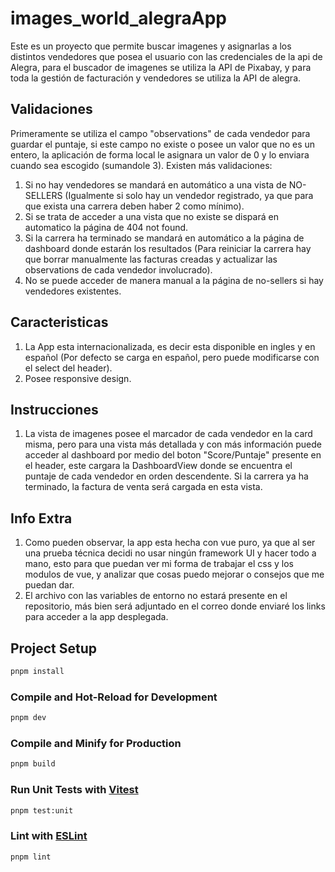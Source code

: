 # images_world_alegraApp

Este es un proyecto que permite buscar imagenes y asignarlas a los distintos vendedores que posea el usuario con las credenciales de la api de Alegra, para el buscador de imagenes se utiliza la API de Pixabay, y para toda la gestión de facturación y vendedores se utiliza la API de alegra.

## Validaciones

Primeramente se utiliza el campo "observations" de cada vendedor para guardar el puntaje, si este campo no existe o posee un valor que no es un entero, la aplicación de forma local le asignara un valor de 0 y lo enviara cuando sea escogido (sumandole 3). Existen más validaciones:
1. Si no hay vendedores se mandará en automático a una vista de NO-SELLERS (Igualmente si solo hay un vendedor registrado, ya que para que exista una carrera deben haber 2 como mínimo).
1. Si se trata de acceder a una vista que no existe se dispará en automatico la página de 404 not found.
1. Si la carrera ha terminado se mandará en automático a la página de dashboard donde estarán los resultados (Para reiniciar la carrera hay que borrar manualmente las facturas creadas y actualizar las observations de cada vendedor involucrado).
1. No se puede acceder de manera manual a la página de no-sellers si hay vendedores existentes.

## Caracteristicas

1. La App esta internacionalizada, es decir esta disponible en ingles y en español (Por defecto se carga en español, pero puede modificarse con el select del header).
1. Posee responsive design.

## Instrucciones

1. La vista de imagenes posee el marcador de cada vendedor en la card misma, pero para una vista más detallada y con más información puede acceder al dashboard por medio del boton "Score/Puntaje" presente en el header, este cargara la DashboardView donde se encuentra el puntaje de cada vendedor en orden descendente. Si la carrera ya ha terminado, la factura de venta será cargada en esta vista.

## Info Extra

1. Como pueden observar, la app esta hecha con vue puro, ya que al ser una prueba técnica decidi no usar ningún framework UI y hacer todo a mano, esto para que puedan ver mi forma de trabajar el css y los modulos de vue, y analizar que cosas puedo mejorar o consejos que me puedan dar.
1. El archivo con las variables de entorno no estará presente en el repositorio, más bien será adjuntado en el correo donde enviaré los links para acceder a la app desplegada.

## Project Setup

```sh
pnpm install
```

### Compile and Hot-Reload for Development

```sh
pnpm dev
```

### Compile and Minify for Production

```sh
pnpm build
```

### Run Unit Tests with [Vitest](https://vitest.dev/)

```sh
pnpm test:unit
```

### Lint with [ESLint](https://eslint.org/)

```sh
pnpm lint
```

